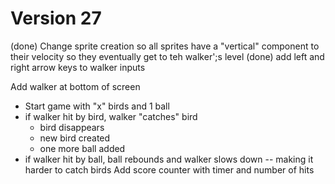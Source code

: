 # Version 27

(done) Change sprite creation so all sprites have a "vertical" component to their velocity so they eventually get to teh walker';s level
(done) add left and right arrow keys to walker inputs



Add walker at bottom of screen
  - Start game with "x" birds and 1 ball
  - if walker hit by bird, walker "catches" bird
    - bird disappears
    - new bird created
    - one more ball added
  - if walker hit by ball, ball rebounds and walker slows down -- making it harder to catch birds
Add score counter with timer and number of hits
